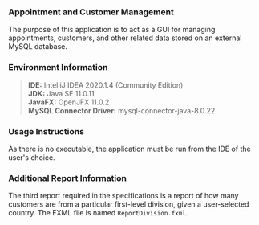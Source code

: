 ### Appointment and Customer Management  

The purpose of this application is to act as a GUI for managing appointments, customers, and other related data stored on an external MySQL database.

### Environment Information
> **IDE:** IntelliJ IDEA 2020.1.4 (Community Edition)  
> **JDK:** Java SE 11.0.11  
> **JavaFX:** OpenJFX 11.0.2  
> **MySQL Connector Driver:** mysql-connector-java-8.0.22

### Usage Instructions
As there is no executable, the application must be run from the IDE of the user's choice.

### Additional Report Information
The third report required in the specifications is a report of how many customers are from a particular first-level division, given a user-selected country. The FXML file is named `ReportDivision.fxml`.




 